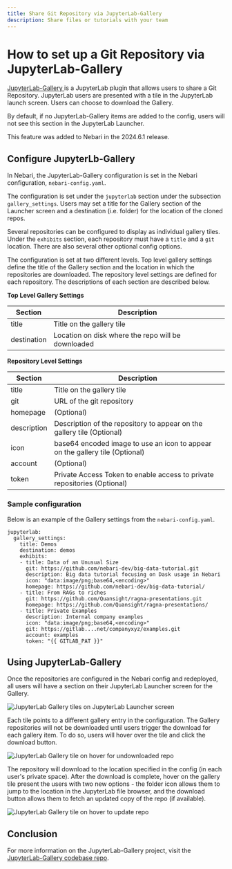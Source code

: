 ```yaml
---
title: Share Git Repository via JupyterLab-Gallery
description: Share files or tutorials with your team
---
```


# How to set up a Git Repository via JupyterLab-Gallery

[JupyterLab-Gallery ](https://github.com/nebari-dev/jupyterlab-gallery) is a JupyterLab plugin
that allows users to share a Git Repository. JupyterLab users are presented with a tile in
the JupyterLab launch screen. Users can choose to download the Gallery.

By default, if no JupyterLab-Gallery items are added to the config, users will not see this section
in the JupyterLab Launcher.

This feature was added to Nebari in the 2024.6.1 release.

## Configure JupyterLb-Gallery

In Nebari, the JupyterLab-Gallery configuration is set in the Nebari configuration, `nebari-config.yaml`.

The configuration is set under the `jupyterlab` section under the subsection `gallery_settings`.
Users may set a title for the Gallery section of the Launcher screen and a destination (i.e. folder)
for the location of the cloned repos.

Several repositories can be configured to display as individual gallery tiles. Under the `exhibits`
section, each repository must have a `title` and a `git` location. There are also several other
optional config options.

The configuration is set at two different levels. Top level gallery settings define the title of
the Gallery section and the location in which the repositories are downloaded. The repository
level settings are defined for each repository. The descriptions of each section are described
below.

**Top Level Gallery Settings**

| Section     | Description                                        |
| ----------- | -------------------------------------------------- |
| title       | Title on the gallery tile                          |
| destination | Location on disk where the repo will be downloaded |

**Repository Level Settings**

| Section     | Description                                                                  |
| ----------- | ---------------------------------------------------------------------------- |
| title       | Title on the gallery tile                                                    |
| git         | URL of the git repository                                                    |
| homepage    | (Optional)                                                                   |
| description | Description of the repository to appear on the gallery tile (Optional)       |
| icon        | base64 encoded image to use an icon to appear on the gallery tile (Optional) |
| account     | (Optional)                                                                   |
| token       | Private Access Token to enable access to private repositories (Optional)     |

### Sample configuration

Below is an example of the Gallery settings from the `nebari-config.yaml`.

```
jupyterlab:
  gallery_settings:
    title: Demos
    destination: demos
    exhibits:
    - title: Data of an Unusual Size
      git: https://github.com/nebari-dev/big-data-tutorial.git
      description: Big data tutorial focusing on Dask usage in Nebari
      icon: "data:image/png;base64,<encoding>"
      homepage: https://github.com/nebari-dev/big-data-tutorial/
    - title: From RAGs to riches
      git: https://github.com/Quansight/ragna-presentations.git
      homepage: https://github.com/Quansight/ragna-presentations/
    - title: Private Examples
      description: Internal company examples
      icon: "data:image/png;base64,<encoding>"
      git: https://gitlab....net/companyxyz/examples.git
      account: examples
      token: "{{ GITLAB_PAT }}"
```

## Using JupyterLab-Gallery

Once the repositories are configured in the Nebari config and redeployed, all users will have
a section on their JupyterLab Launcher screen for the Gallery.

![JupyterLab Gallery tiles on JupyterLab Launcher screen](/img/how-tos/jupyter-gallery-tiles.png)

Each tile points to a different gallery entry in the configuration. The Gallery repositories
will not be downloaded until users trigger the download for each gallery item. To do so, users
will hover over the tile and click the download button.

![JupyterLab Gallery tile on hover for undownloaded repo](/img/how-tos/jupyter-gallery-tile-download.png)

The repository will download to the location specified in the config (in each user's private
space). After the download is complete, hover on the gallery tile present the users with two
new options - the folder icon allows them to jump to the location in the JupyterLab file browser,
and the download button allows them to fetch an updated copy of the repo (if available).

![JupyterLab Gallery tile on hover to update repo](/img/how-tos/jupyter-gallery-tile-update.png)

## Conclusion

For more information on the JupyterLab-Gallery project, visit the
[JupyterLab-Gallery codebase repo](https://github.com/nebari-dev/jupyterlab-gallery).
